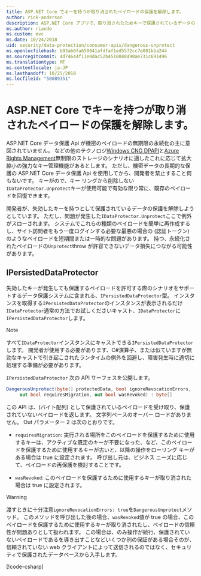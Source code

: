 ```yaml
---
title: ASP.NET Core でキーを持つが取り消されたペイロードの保護を解除します。
author: rick-anderson
description: ASP.NET Core アプリで、取り消されたためキーで保護されているデータの保護を解除する方法について説明します。
ms.author: riande
ms.custom: mvc
ms.date: 10/24/2018
uid: security/data-protection/consumer-apis/dangerous-unprotect
ms.openlocfilehash: b93ab0fa650041afdfaf1ed5572cc7e081bba244
ms.sourcegitcommit: 4d74644f11e0dac52b4510048490ae731c691496
ms.translationtype: MT
ms.contentlocale: ja-JP
ms.lasthandoff: 10/25/2018
ms.locfileid: "50089351"
---
```

# <a name="unprotect-payloads-whose-keys-have-been-revoked-in-aspnet-core"></a>ASP.NET Core でキーを持つが取り消されたペイロードの保護を解除します。


<a name="data-protection-consumer-apis-dangerous-unprotect"></a>

ASP.NET Core データ保護 Api が機密のペイロードの無期限の永続化の主に意図されていません。 などの他のテクノロジ[Windows CNG DPAPI](https://msdn.microsoft.com/library/windows/desktop/hh706794%28v=vs.85%29.aspx)と[Azure Rights Management](/rights-management/)無制限のストレージのシナリオに適したこれに応じて拡大縮小の強力なキー管理機能があるとします。 ただし、機密データの長期的な保護の ASP.NET Core データ保護 Api を使用してから、開発者を禁止すること何もないです。 キーがので、キー リングから削除しない`IDataProtector.Unprotect`キーが使用可能で有効な限り常に、既存のペイロードを回復できます。

開発者が、失効したキーを持つとして保護されているデータの保護を解除しようとしています。 ただし、問題が発生した`IDataProtector.Unprotect`ここで例外がスローされます。 システムでこれらの種類のペイロードを簡単に再作成するし、サイト訪問者をもう一度ログインする必要な最悪の場合の (認証トークン) のようなペイロードを短期間または一時的な問題があります。 持つ、永続化されたペイロードの`Unprotect`throw が許容できないデータ損失につながる可能性があります。

## <a name="ipersisteddataprotector"></a>IPersistedDataProtector

失効したキーが発生しても保護するペイロードを許可する際のシナリオをサポートするデータ保護システムに含まれる、`IPersistedDataProtector`型。 インスタンスを取得する`IPersistedDataProtector`のインスタンスが表示されるだけ`IDataProtector`通常の方法でお試しくださいキャスト、`IDataProtector`に`IPersistedDataProtector`します。

> [!NOTE]
> すべて`IDataProtector`インスタンスにキャストできる`IPersistedDataProtector`します。 開発者が使用する必要があります、C#演算子、または似ていますが無効なキャストで引き起こされたランタイムの例外を回避し、障害発生時に適切に処理する準備が必要があります。

`IPersistedDataProtector` 次の API サーフェスを公開します。

```csharp
DangerousUnprotect(byte[] protectedData, bool ignoreRevocationErrors,
     out bool requiresMigration, out bool wasRevoked) : byte[]
```

この API は、(バイト配列) として保護されているペイロードを受け取り、保護されていないペイロードを返します。 文字列ベースのオーバー ロードがありません。 Out パラメーター 2 は次のとおりです。

* `requiresMigration`: 実行される場所をこのペイロードを保護するために使用するキーは、アクティブな既定のキーが不要になった、など、このペイロードを保護するために使用するキーが古いと、以降の操作をローリング キーがある場合は true に設定されます。 呼び出し元は、ビジネス ニーズに応じて、ペイロードの再保護を検討することです。

* `wasRevoked`: このペイロードを保護するために使用するキーが取り消された場合は true に設定されます。

>[!WARNING]
> 渡すときに十分注意`ignoreRevocationErrors: true`を`DangerousUnprotect`メソッド。 このメソッドを呼び出した後の場合、`wasRevoked`値が true の場合、このペイロードを保護するために使用するキーが取り消されたし、ペイロードの信頼性が問題ありとして扱われます。 この場合は、のみ操作が続行、保護されていないペイロードであるを導き出すことなどいくつか別の保証がある場合そのが、信頼されていない web クライアントによって送信されるのではなく、セキュリティで保護されたデータベースから入手します。

[!code-csharp[](dangerous-unprotect/samples/dangerous-unprotect.cs)]
